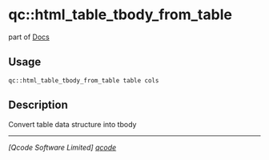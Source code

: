 qc::html_table_tbody_from_table
===============================

part of [Docs](../index.md)

Usage
-----
`qc::html_table_tbody_from_table table cols`

Description
-----------
Convert table data structure into tbody

----------------------------------
*[Qcode Software Limited] [qcode]*

[qcode]: http://www.qcode.co.uk "Qcode Software"